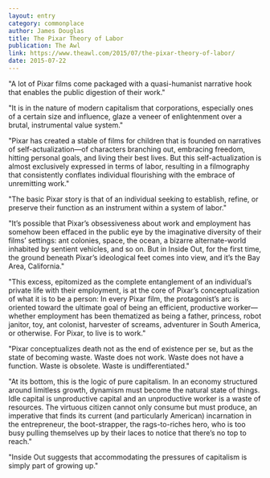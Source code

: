 ```yaml
---
layout: entry
category: commonplace
author: James Douglas
title: The Pixar Theory of Labor
publication: The Awl
link: https://www.theawl.com/2015/07/the-pixar-theory-of-labor/
date: 2015-07-22
---
```


"A lot of Pixar films come packaged with a quasi-humanist narrative hook that enables the public digestion of their work."
 
"It is in the nature of modern capitalism that corporations, especially ones of a certain size and influence, glaze a veneer of enlightenment over a brutal, instrumental value system."

"Pixar has created a stable of films for children that is founded on narratives of self-actualization—of characters branching out, embracing freedom, hitting personal goals, and living their best lives. But this self-actualization is almost exclusively expressed in terms of labor, resulting in a filmography that consistently conflates individual flourishing with the embrace of unremitting work."
 
"The basic Pixar story is that of an individual seeking to establish, refine, or preserve their function as an instrument within a system of labor."

"It’s possible that Pixar’s obsessiveness about work and employment has somehow been effaced in the public eye by the imaginative diversity of their films’ settings: ant colonies, space, the ocean, a bizarre alternate-world inhabited by sentient vehicles, and so on. But in Inside Out, for the first time, the ground beneath Pixar’s ideological feet comes into view, and it’s the Bay Area, California."

"This excess, epitomized as the complete entanglement of an individual’s private life with their employment, is at the core of Pixar’s conceptualization of what it is to be a person: In every Pixar film, the protagonist’s arc is oriented toward the ultimate goal of being an efficient, productive worker—whether employment has been thematized as being a father, princess, robot janitor, toy, ant colonist, harvester of screams, adventurer in South America, or otherwise. For Pixar, to live is to work."

"Pixar conceptualizes death not as the end of existence per se, but as the state of becoming waste. Waste does not work. Waste does not have a function. Waste is obsolete. Waste is undifferentiated."
 
"At its bottom, this is the logic of pure capitalism. In an economy structured around limitless growth, dynamism must become the natural state of things. Idle capital is unproductive capital and an unproductive worker is a waste of resources. The virtuous citizen cannot only consume but must produce, an imperative that finds its current (and particularly American) incarnation in the entrepreneur, the boot-strapper, the rags-to-riches hero, who is too busy pulling themselves up by their laces to notice that there’s no top to reach."

"Inside Out suggests that accommodating the pressures of capitalism is simply part of growing up."
